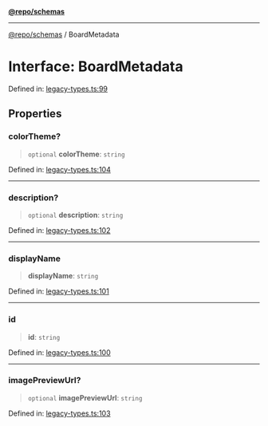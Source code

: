 [**@repo/schemas**](../README.md)

***

[@repo/schemas](../README.md) / BoardMetadata

# Interface: BoardMetadata

Defined in: [legacy-types.ts:99](https://github.com/alexqguo/drinking-board-game-v3/blob/b790afaa2e3b8fa2b8d92187d67ae85cb9db6cc2/packages/schemas/src/legacy-types.ts#L99)

## Properties

### colorTheme?

> `optional` **colorTheme**: `string`

Defined in: [legacy-types.ts:104](https://github.com/alexqguo/drinking-board-game-v3/blob/b790afaa2e3b8fa2b8d92187d67ae85cb9db6cc2/packages/schemas/src/legacy-types.ts#L104)

***

### description?

> `optional` **description**: `string`

Defined in: [legacy-types.ts:102](https://github.com/alexqguo/drinking-board-game-v3/blob/b790afaa2e3b8fa2b8d92187d67ae85cb9db6cc2/packages/schemas/src/legacy-types.ts#L102)

***

### displayName

> **displayName**: `string`

Defined in: [legacy-types.ts:101](https://github.com/alexqguo/drinking-board-game-v3/blob/b790afaa2e3b8fa2b8d92187d67ae85cb9db6cc2/packages/schemas/src/legacy-types.ts#L101)

***

### id

> **id**: `string`

Defined in: [legacy-types.ts:100](https://github.com/alexqguo/drinking-board-game-v3/blob/b790afaa2e3b8fa2b8d92187d67ae85cb9db6cc2/packages/schemas/src/legacy-types.ts#L100)

***

### imagePreviewUrl?

> `optional` **imagePreviewUrl**: `string`

Defined in: [legacy-types.ts:103](https://github.com/alexqguo/drinking-board-game-v3/blob/b790afaa2e3b8fa2b8d92187d67ae85cb9db6cc2/packages/schemas/src/legacy-types.ts#L103)
